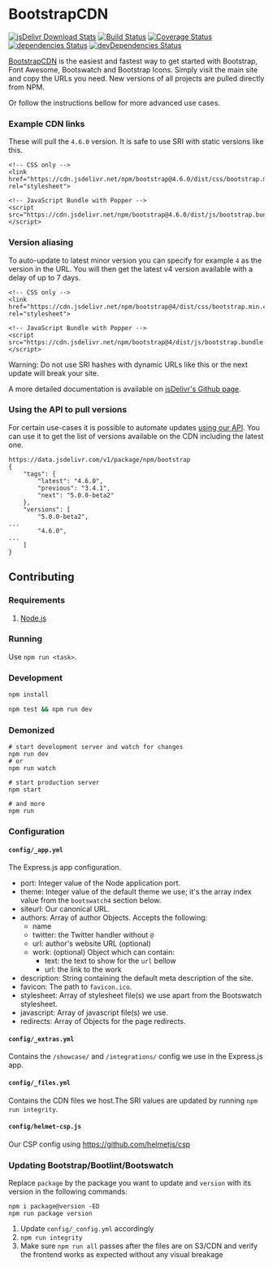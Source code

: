 # BootstrapCDN

[![jsDelivr Download Stats](https://data.jsdelivr.com/v1/package/npm/bootstrap/badge)](https://www.jsdelivr.com/package/npm/bootstrap)
[![Build Status](https://img.shields.io/github/workflow/status/jsdelivr/bootstrapcdn/Tests/develop?logo=github&label=Tests&style=flat-square)](https://github.com/jsdelivr/bootstrapcdn/actions?query=workflow%3ATests+branch%3Adevelop)
[![Coverage Status](https://img.shields.io/coveralls/github/jsdelivr/bootstrapcdn/develop?style=flat-square)](https://coveralls.io/github/jsdelivr/bootstrapcdn)
[![dependencies Status](https://img.shields.io/david/jsdelivr/bootstrapcdn.svg?style=flat-square)](https://david-dm.org/jsdelivr/bootstrapcdn)
[![devDependencies Status](https://img.shields.io/david/dev/jsdelivr/bootstrapcdn.svg?style=flat-square)](https://david-dm.org/jsdelivr/bootstrapcdn?type=dev)


[BootstrapCDN](https://www.bootstrapcdn.com/) is the easiest and fastest way to get started with Bootstrap, Font Awesome, Bootswatch and Bootstrap Icons.
Simply visit the main site and copy the URLs you need. New versions of all projects are pulled directly from NPM. 

Or follow the instructions bellow for more advanced use cases.

### Example CDN links

These will pull the `4.6.0` version. It is safe to use SRI with static versions like this.
```
<!-- CSS only -->
<link href="https://cdn.jsdelivr.net/npm/bootstrap@4.6.0/dist/css/bootstrap.min.css" rel="stylesheet">

<!-- JavaScript Bundle with Popper -->
<script src="https://cdn.jsdelivr.net/npm/bootstrap@4.6.0/dist/js/bootstrap.bundle.min.js"></script>
```

### Version aliasing

To auto-update to latest minor version you can specify for example `4` as the version in the URL. 
You will then get the latest v4 version available with a delay of up to 7 days.
```
<!-- CSS only -->
<link href="https://cdn.jsdelivr.net/npm/bootstrap@4/dist/css/bootstrap.min.css" rel="stylesheet">

<!-- JavaScript Bundle with Popper -->
<script src="https://cdn.jsdelivr.net/npm/bootstrap@4/dist/js/bootstrap.bundle.min.js"></script>
```
Warning: Do not use SRI hashes with dynamic URLs like this or the next update will break your site.

A more detailed documentation is available on [jsDelivr's Github page](https://github.com/jsdelivr/jsdelivr#usage).

### Using the API to pull versions

For certain use-cases it is possible to automate updates [using our API](https://data.jsdelivr.com/v1/package/npm/jquery). 
You can use it to get the list of versions available on the CDN including the latest one.
```
https://data.jsdelivr.com/v1/package/npm/bootstrap
{
	"tags": {
		"latest": "4.6.0",
		"previous": "3.4.1",
		"next": "5.0.0-beta2"
	},
	"versions": [
		"5.0.0-beta2",
...
		"4.6.0",
...
	]
}
```

## Contributing

### Requirements

1. [Node.js](https://nodejs.org/)

### Running

Use `npm run <task>`.

### Development

```sh
npm install

npm test && npm run dev
```

### Demonized

```shell
# start development server and watch for changes
npm run dev
# or
npm run watch

# start production server
npm start

# and more
npm run
```

### Configuration

#### `config/_app.yml`

The Express.js app configuration.

* port: Integer value of the Node application port.
* theme: Integer value of the default theme we use; it's the array index value from the `bootswatch4` section below.
* siteurl: Our canonical URL.
* authors: Array of author Objects. Accepts the following:
    * name
    * twitter: the Twitter handler without `@`
    * url: author's website URL (optional)
    * work: (optional) Object which can contain:
        * text: the text to show for the `url` bellow
        * url: the link to the work
* description: String containing the default meta description of the site.
* favicon: The path to `favicon.ico`.
* stylesheet: Array of stylesheet file(s) we use apart from the Bootswatch stylesheet.
* javascript: Array of javascript file(s) we use.
* redirects: Array of Objects for the page redirects.

#### `config/_extras.yml`

Contains the `/showcase/` and `/integrations/` config we use in the Express.js app.

#### `config/_files.yml`

Contains the CDN files we host.The SRI values are updated by running `npm run integrity`.

#### `config/helmet-csp.js`

Our CSP config using <https://github.com/helmetjs/csp>

### Updating Bootstrap/Bootlint/Bootswatch

Replace `package` by the package you want to update and `version` with its version in the following commands:

```shell
npm i package@version -ED
npm run package version
```

1. Update `config/_config.yml` accordingly
2. `npm run integrity`
3. Make sure `npm run all` passes after the files are on S3/CDN and verify the frontend works as expected without any visual breakage
